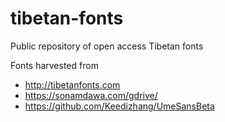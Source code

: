 # tibetan-fonts

Public repository of open access Tibetan fonts

Fonts harvested from

- http://tibetanfonts.com
- https://sonamdawa.com/gdrive/
- https://github.com/Keedizhang/UmeSansBeta